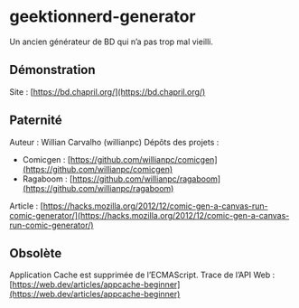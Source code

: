 # geektionnerd-generator

Un ancien générateur de BD qui n’a pas trop mal vieilli.

## Démonstration

Site : [https://bd.chapril.org/](https://bd.chapril.org/)

## Paternité
Auteur : Willian Carvalho (willianpc)
Dépôts des projets :
* Comicgen : [https://github.com/willianpc/comicgen](https://github.com/willianpc/comicgen)
* Ragaboom : [https://github.com/willianpc/ragaboom](https://github.com/willianpc/ragaboom)

Article : [https://hacks.mozilla.org/2012/12/comic-gen-a-canvas-run-comic-generator/](https://hacks.mozilla.org/2012/12/comic-gen-a-canvas-run-comic-generator/)

## Obsolète

Application Cache est supprimée de l’ECMAScript.
Trace de l’API Web : [https://web.dev/articles/appcache-beginner](https://web.dev/articles/appcache-beginner)
